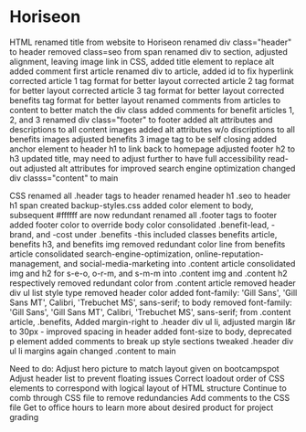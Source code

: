 # Horiseon

HTML
renamed title from website to Horiseon
renamed div class="header" to header
removed class=seo from span
renamed div to section, adjusted alignment, leaving image link in CSS, added title element to replace alt
added comment first article
renamed div to article, added id to fix hyperlink
corrected article 1 tag format for better layout
corrected article 2 tag format for better layout
corrected article 3 tag format for better layout
corrected benefits tag format for better layout
renamed comments from articles to content to better match the div class
added comments for benefit articles 1, 2, and 3
renamed div class="footer" to footer
added alt attributes and descriptions to all content images
added alt attributes w/o discriptions to all benefits images
adjusted benefits 3 image tag to be self closing
added anchor element to header h1 to link back to homepage
adjusted footer h2 to h3
updated title, may need to adjust further to have full accessibility read-out
adjusted alt attributes for improved search engine optimization
changed div classs="content" to main


CSS
renamed all .header tags to header
renamed header h1 .seo to header h1 span
created backup-styles.css
added color element to body, subsequent #ffffff are now redundant
renamed all .footer tags to footer
added footer color to override body color
consolidated .benefit-lead, -brand, and -cost under .benefits
-this included classes benefits article, benefits h3, and benefits img
removed redundant color line from benefits article
consolidated search-engine-optimization, online-reputation-management, and social-media-marketing into .content article
consolidated img and h2 for s-e-o, o-r-m, and s-m-m into .content img and .content h2 respectively
removed redundant color from .content article
removed header div ul list style type
removed header color
added font-family: 'Gill Sans', 'Gill Sans MT', Calibri, 'Trebuchet MS', sans-serif; to body
removed font-family: 'Gill Sans', 'Gill Sans MT', Calibri, 'Trebuchet MS', sans-serif; from .content article, .benefits, 
Added margin-right to .header div ul li, adjusted margin l&r to 30px - improved spacing in header
added font-size to body, deprecated p element
added comments to break up style sections
tweaked .header div ul li margins again
changed .content to main


Need to do:
Adjust hero picture to match layout given on bootcampspot
Adjust header list to prevent floating issues
Correct loadout order of CSS elements to correspond with logical layout of HTML structure
Continue to comb through CSS file to remove redundancies
Add comments to the CSS file
Get to office hours to learn more about desired product for project grading